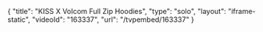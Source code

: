 {
    "title": "KISS X Volcom Full Zip Hoodies",
    "type": "solo",
    "layout": "iframe-static",
    "videoId": "163337",
    "url": "\/tvpembed\/163337"
}
